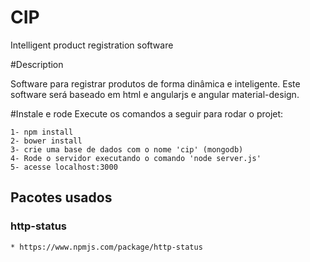 # CIP
Intelligent product registration software

#Description

Software para registrar produtos de forma dinâmica e inteligente.
Este software será baseado em html e angularjs e angular material-design.

#Instale e rode
Execute os comandos a seguir para rodar o projet:

    1- npm install
    2- bower install
    3- crie uma base de dados com o nome 'cip' (mongodb)
    4- Rode o servidor executando o comando 'node server.js'
    5- acesse localhost:3000

## Pacotes usados
### http-status
    * https://www.npmjs.com/package/http-status